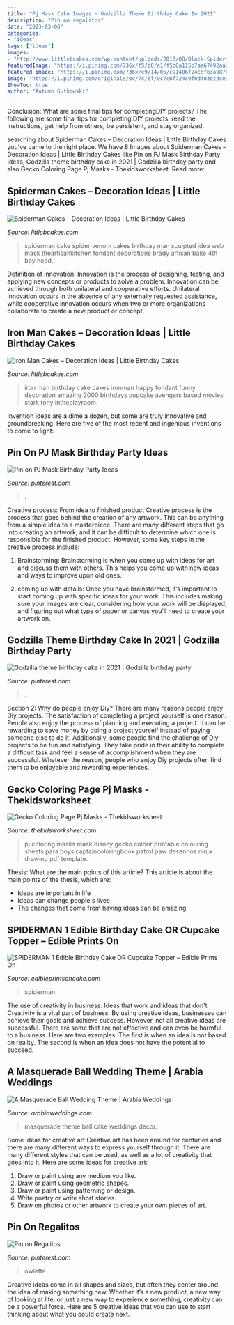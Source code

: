 ```yaml
---
title: "Pj Mask Cake Images ~ Godzilla Theme Birthday Cake In 2021"
description: "Pin on regalitos"
date: "2023-03-06"
categories:
- "ideas"
tags: ["ideas"]
images:
- "http://www.littlebcakes.com/wp-content/uploads/2013/08/Black-Spiderman-Cake.jpg"
featuredImage: "https://i.pinimg.com/736x/f5/b0/a1/f5b0a115b7ae67492aa3a54b6de91104.jpg"
featured_image: "https://i.pinimg.com/736x/c9/14/06/c91406f24cdfb3a987800b2fadc7be39.jpg"
image: "https://i.pinimg.com/originals/0c/7c/6f/0c7c6f724c9f0d403ecdce32dd1bc3c2.png"
ShowToc: true
author: "Autumn Gutkowski"
---
```



Conclusion: What are some final tips for completingDIY projects?
The following are some final tips for completing DIY projects: read the instructions, get help from others, be persistent, and stay organized.

	

		
searching about Spiderman Cakes – Decoration Ideas | Little Birthday Cakes you've came to the right place. We have 8 Images about Spiderman Cakes – Decoration Ideas | Little Birthday Cakes like Pin on PJ Mask Birthday Party Ideas, Godzilla theme birthday cake in 2021 | Godzilla birthday party and also Gecko Coloring Page Pj Masks - Thekidsworksheet. Read more:
		
    
## Spiderman Cakes – Decoration Ideas | Little Birthday Cakes

<img loading=lazy src="http://www.littlebcakes.com/wp-content/uploads/2013/08/Black-Spiderman-Cake.jpg" onerror="this.onerror=null;this.src='https://tse3.mm.bing.net/th?id=OIP.R_lACbncJGtlykccyU3tDAHaJ4&amp;pid=15.1';" alt="Spiderman Cakes – Decoration Ideas | Little Birthday Cakes">

_Source: littlebcakes.com_

>spiderman cake spider venom cakes birthday man sculpted idea web mask theartisankitchen fondant decorations brady artisan bake 4th boy head. 

	

Definition of innovation:
Innovation is the process of designing, testing, and applying new concepts or products to solve a problem. Innovation can be achieved through both unilateral and cooperative efforts. Unilateral innovation occurs in the absence of any externally requested assistance, while cooperative innovation occurs when two or more organizations collaborate to create a new product or concept.

    
## Iron Man Cakes – Decoration Ideas | Little Birthday Cakes

<img loading=lazy src="http://www.littlebcakes.com/wp-content/uploads/2014/01/Iron-Man-Cake-Design-768x1024.jpg" onerror="this.onerror=null;this.src='https://tse2.mm.bing.net/th?id=OIP.BRePiDUC9dm5qLTzoVXSkwHaJ4&amp;pid=15.1';" alt="Iron Man Cakes – Decoration Ideas | Little Birthday Cakes">

_Source: littlebcakes.com_

>iron man birthday cake cakes ironman happy fondant funny decoration amazing 2000 birthdays cupcake avengers based movies stark tony intheplayroom. 

	

Invention ideas are a dime a dozen, but some are truly innovative and groundbreaking. Here are five of the most recent and ingenious inventions to come to light: 

    
## Pin On PJ Mask Birthday Party Ideas

<img loading=lazy src="https://i.pinimg.com/736x/a8/4e/2c/a84e2c4ea108caf1df0c3ec48fd58ef9.jpg" onerror="this.onerror=null;this.src='https://tse3.mm.bing.net/th?id=OIP.CPgdv_MfRL2toKxw9ovmcAHaKe&amp;pid=15.1';" alt="Pin on PJ Mask Birthday Party Ideas">

_Source: pinterest.com_

>. 

	

Creative process: From idea to finished product
Creative process is the process that goes behind the creation of any artwork. This can be anything from a simple idea to a masterpiece. There are many different steps that go into creating an artwork, and it can be difficult to determine which one is responsible for the finished product. However, some key steps in the creative process include:
1. Brainstorming: Brainstorming is when you come up with ideas for art and discuss them with others. This helps you come up with new ideas and ways to improve upon old ones.

2. coming up with details: Once you have brainstormed, it’s important to start coming up with specific ideas for your work. This includes making sure your images are clear, considering how your work will be displayed, and figuring out what type of paper or canvas you’ll need to create your artwork on.

    
## Godzilla Theme Birthday Cake In 2021 | Godzilla Birthday Party

<img loading=lazy src="https://i.pinimg.com/736x/f5/b0/a1/f5b0a115b7ae67492aa3a54b6de91104.jpg" onerror="this.onerror=null;this.src='https://tse3.mm.bing.net/th?id=OIP.9jeXy-9zrntqvlxf6xARJgHaJ3&amp;pid=15.1';" alt="Godzilla theme birthday cake in 2021 | Godzilla birthday party">

_Source: pinterest.com_

>. 

	

Section 2: Why do people enjoy Diy?
There are many reasons people enjoy Diy projects. The satisfaction of completing a project yourself is one reason. People also enjoy the process of planning and executing a project. It can be rewarding to save money by doing a project yourself instead of paying someone else to do it. Additionally, some people find the challenge of Diy projects to be fun and satisfying. They take pride in their ability to complete a difficult task and feel a sense of accomplishment when they are successful. Whatever the reason, people who enjoy Diy projects often find them to be enjoyable and rewarding experiences.

    
## Gecko Coloring Page Pj Masks - Thekidsworksheet

<img loading=lazy src="https://i.pinimg.com/originals/0c/7c/6f/0c7c6f724c9f0d403ecdce32dd1bc3c2.png" onerror="this.onerror=null;this.src='https://tse4.mm.bing.net/th?id=OIP.DHxvckyfDUA-zc4y3RvDwgHaKg&amp;pid=15.1';" alt="Gecko Coloring Page Pj Masks - Thekidsworksheet">

_Source: thekidsworksheet.com_

>pj coloring masks mask disney gecko colorir printable colouring sheets para boys captaincoloringbook patrol paw desenhos ninja drawing pdf template. 

	

Thesis: What are the main points of this article?
This article is about the main points of the thesis, which are: 
- Ideas are important in life
- Ideas can change people's lives
- The changes that come from having ideas can be amazing

    
## SPIDERMAN 1 Edible Birthday Cake OR Cupcake Topper – Edible Prints On

<img loading=lazy src="http://cdn.shopify.com/s/files/1/0788/3321/products/Spiderman_Edible_Cake_Toppers_Round_1_JPG_grande.jpg?v=1481851984" onerror="this.onerror=null;this.src='https://tse3.mm.bing.net/th?id=OIP.IHadjgyWd4-0h7iIq1g66wHaHD&amp;pid=15.1';" alt="SPIDERMAN 1 Edible Birthday Cake OR Cupcake Topper – Edible Prints On">

_Source: edibleprintsoncake.com_

>spiderman. 

	

The use of creativity in business: Ideas that work and ideas that don't
Creativity is a vital part of business. By using creative ideas, businesses can achieve their goals and achieve success. However, not all creative ideas are successful. There are some that are not effective and can even be harmful to a business. Here are two examples: The first is when an idea is not based on reality. The second is when an idea does not have the potential to succeed.

    
## A Masquerade Ball Wedding Theme | Arabia Weddings

<img loading=lazy src="https://www.arabiaweddings.com/sites/default/files/uploads/2014/10/27/cake1.jpg" onerror="this.onerror=null;this.src='https://tse4.mm.bing.net/th?id=OIP.8g4GGRmE1CFVkMIRKxEHkQHaJ4&amp;pid=15.1';" alt="A Masquerade Ball Wedding Theme | Arabia Weddings">

_Source: arabiaweddings.com_

>masquerade theme ball cake weddings decor. 

	

Some ideas for creative art
Creative art has been around for centuries and there are many different ways to express yourself through it. There are many different styles that can be used, as well as a lot of creativity that goes into it. Here are some ideas for creative art:
1) Draw or paint using any medium you like.
2) Draw or paint using geometric shapes.
3) Draw or paint using patterning or design.
4) Write poetry or write short stories.
5) Draw on photos or other artwork to create your own pieces of art.

    
## Pin On Regalitos

<img loading=lazy src="https://i.pinimg.com/736x/c9/14/06/c91406f24cdfb3a987800b2fadc7be39.jpg" onerror="this.onerror=null;this.src='https://tse3.mm.bing.net/th?id=OIP.aGrU1jP0ntzubaUkzRmXMAHaHa&amp;pid=15.1';" alt="Pin on Regalitos">

_Source: pinterest.com_

>owlette. 

	

Creative ideas come in all shapes and sizes, but often they center around the idea of making something new. Whether it’s a new product, a new way of looking at life, or just a new way to experience something, creativity can be a powerful force. Here are 5 creative ideas that you can use to start thinking about what you could create next.

